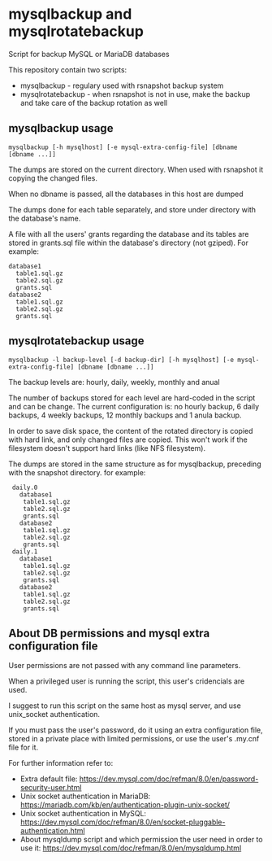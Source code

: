 # mysqlbackup and mysqlrotatebackup
Script for backup MySQL or MariaDB databases

This repository contain two scripts:
* mysqlbackup - regulary used with rsnapshot backup system
* mysqlrotatebackup - when rsnapshot is not in use, make the backup and take care of the backup rotation as well
## mysqlbackup usage
`mysqlbackup [-h mysqlhost] [-e mysql-extra-config-file] [dbname [dbname ...]]`

The dumps are stored on the current directory. When used with rsnapshot it copying the changed files.

When no dbname is passed, all the databases in this host are dumped

The dumps done for each table separately, and store under directory with the database's name.

A file with all the users' grants regarding the database and its tables are stored in grants.sql file within the database's directory (not gziped). For example:
```
database1
  table1.sql.gz
  table2.sql.gz
  grants.sql
database2
  table1.sql.gz
  table2.sql.gz
  grants.sql
```
## mysqlrotatebackup usage
`mysqlbackup -l backup-level [-d backup-dir] [-h mysqlhost] [-e mysql-extra-config-file] [dbname [dbname ...]]`

The backup levels are: hourly, daily, weekly, monthly and anual

The number of backups stored for each level are hard-coded in the script and can be change. The current configuration is:
no hourly backup, 6 daily backups, 4 weekly backups, 12 monthly backups and 1 anula backup.

In order to save disk space, the content of the rotated directory is copied with hard link, and only changed files are copied. This won't work if the filesystem doesn't support hard links (like NFS filesystem).

The dumps are stored in the same structure as for mysqlbackup, preceding with the snapshot directory. for example:
```
 daily.0
   database1
    table1.sql.gz
    table2.sql.gz
    grants.sql
   database2
    table1.sql.gz
    table2.sql.gz
    grants.sql
 daily.1
   database1
    table1.sql.gz
    table2.sql.gz
    grants.sql
   database2
    table1.sql.gz
    table2.sql.gz
    grants.sql
```
## About DB permissions and mysql extra configuration file
User permissions are not passed with any command line parameters.

When a privileged user is running the script, this user's cridencials are used.

I suggest to run this script on the same host as mysql server, and use unix_socket authentication.

If you must pass the user's password, do it using an extra configuration file, stored in a private place with limited permissions, or use the user's .my.cnf file for it.

For further information refer to:
* Extra default file: https://dev.mysql.com/doc/refman/8.0/en/password-security-user.html
* Unix socket authentication in MariaDB: https://mariadb.com/kb/en/authentication-plugin-unix-socket/
* Unix socket authentication in MySQL: https://dev.mysql.com/doc/refman/8.0/en/socket-pluggable-authentication.html
* About mysqldump script and which permission the user need in order to use it: https://dev.mysql.com/doc/refman/8.0/en/mysqldump.html
